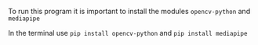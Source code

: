 To run this program it is important to install the modules `opencv-python` and `mediapipe`

In the terminal use `pip install opencv-python` and `pip install mediapipe`